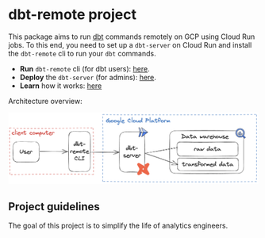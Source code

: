 # dbt-remote project

This package aims to run [dbt][dbt-url] commands remotely on GCP using Cloud Run jobs. To this end, you need to set up a ```dbt-server``` on Cloud Run and install the ```dbt-remote``` cli to run your ```dbt``` commands.

- **Run** ```dbt-remote``` cli (for dbt users): [here](dbt_remote.md).
- **Deploy** the ```dbt-server``` (for admins): [here](dbt_server.md).
- **Learn** how it works: [here](explanation.md)

Architecture overview:

![Simplified architecture](images/intro-README.png)


## Project guidelines

The goal of this project is to simplify the life of analytics engineers.


[//]: #

   [dbt-url]: <https://www.getdbt.com/>
